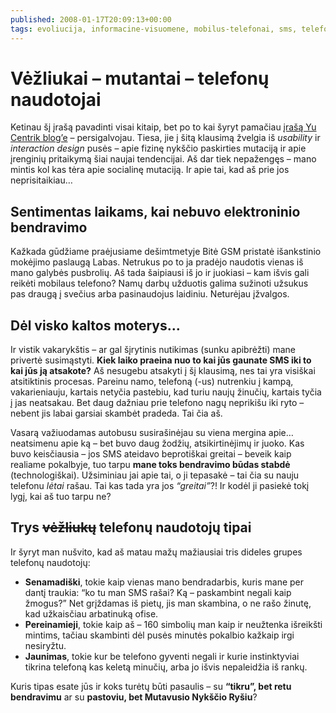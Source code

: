 ```yaml
---
published: 2008-01-17T20:09:13+00:00
tags: evoliucija, informacine-visuomene, mobilus-telefonai, sms, telefonai, it-filosofija
---
```


# Vėžliukai – mutantai – telefonų naudotojai

<p>Ketinau šį įrašą pavadinti visai kitaip, bet po to kai šyryt pamačiau <a href="http://www.yucentrik.ca/en/yu_blog/2008/01/under-my-thumb.html">įrašą Yu Centrik blog’e</a> – persigalvojau. Tiesa, jie į šitą klausimą žvelgia iš <i>usability</i> ir <i>interaction design</i> pusės – apie fizinę nykščio paskirties mutaciją ir apie įrenginių pritaikymą šiai naujai tendencijai. Aš dar tiek nepažengęs – mano mintis kol kas tėra apie socialinę mutaciją. Ir apie tai, kad aš prie jos neprisitaikiau…<br>
<span id="more-27"></span></p>
<h2>Sentimentas laikams, kai nebuvo elektroninio bendravimo</h2>
<p>Kažkada gūdžiame praėjusiame dešimtmetyje Bitė GSM pristatė išankstinio mokėjimo paslaugą Labas. Netrukus po to ja pradėjo naudotis vienas iš mano galybės pusbrolių. Aš tada šaipiausi iš jo ir juokiasi – kam išvis gali reikėti mobilaus telefono? Namų darbų užduotis galima sužinoti užsukus pas draugą į svečius arba pasinaudojus laidiniu. Neturėjau įžvalgos.</p>
<h2>Dėl visko kaltos moterys…</h2>
<p>Ir vistik vakarykštis – ar gal šįrytinis nutikimas (sunku apibrėžti) mane privertė susimąstyti. <strong>Kiek laiko praeina nuo to kai jūs gaunate SMS iki to kai jūs ją atsakote?</strong> Aš nesugebu atsakyti į šį klausimą, nes tai yra visiškai atsitiktinis procesas. Pareinu namo, telefoną (-us) nutrenkiu į kampą, vakarieniauju, kartais netyčia pastebiu, kad turiu naujų žinučių, kartais tyčia į jas neatsakau. Bet daug dažniau prie telefono nagų neprikišu iki ryto – nebent jis labai garsiai skambėt pradeda. Tai čia aš.</p>
<p>Vasarą važiuodamas autobusu susirašinėjau su viena mergina apie… neatsimenu apie ką – bet buvo daug žodžių, atsikirtinėjimų ir juoko. Kas buvo keisčiausia – jos SMS ateidavo beprotiškai greitai – beveik kaip realiame pokalbyje, tuo tarpu <strong>mane toks bendravimo būdas stabdė</strong> (technologiškai). Užsiminiau jai apie tai, o ji tepasakė – tai čia su nauju telefonu <em>lėtai</em> rašau. Tai kas tada yra jos <em>“greitai”</em>?! Ir kodėl ji pasiekė tokį lygį, kai aš tuo tarpu ne?</p>
<h2>Trys <strike>vėžliukų</strike> telefonų naudotojų tipai</h2>
<p>Ir šyryt man nušvito, kad aš matau mažų mažiausiai tris dideles grupes telefonų naudotojų:</p>
<ul>
<li><strong>Senamadiški</strong>, tokie kaip vienas mano bendradarbis, kuris mane per dantį traukia: “ko tu man SMS rašai? Ką – paskambint negali kaip žmogus?” Net grįždamas iš pietų, jis man skambina, o ne rašo žinutę, kad užkaisčiau arbatinuką ofise.</li>
<li><strong>Pereinamieji</strong>, tokie kaip aš – 160 simbolių man kaip ir neužtenka išreikšti mintims, tačiau skambinti dėl pusės minutės pokalbio kažkaip irgi nesiryžtu.</li>
<li><strong>Jaunimas</strong>, tokie kur be telefono gyventi negali ir kurie instinktyviai tikrina telefoną kas keletą minučių, arba jo išvis nepaleidžia iš rankų.</li>
</ul>
<p>Kuris tipas esate jūs ir koks turėtų būti pasaulis – su <strong>“tikru”, bet retu bendravimu</strong> ar su <strong>pastoviu, bet Mutavusio Nykščio Ryšiu</strong>?</p>